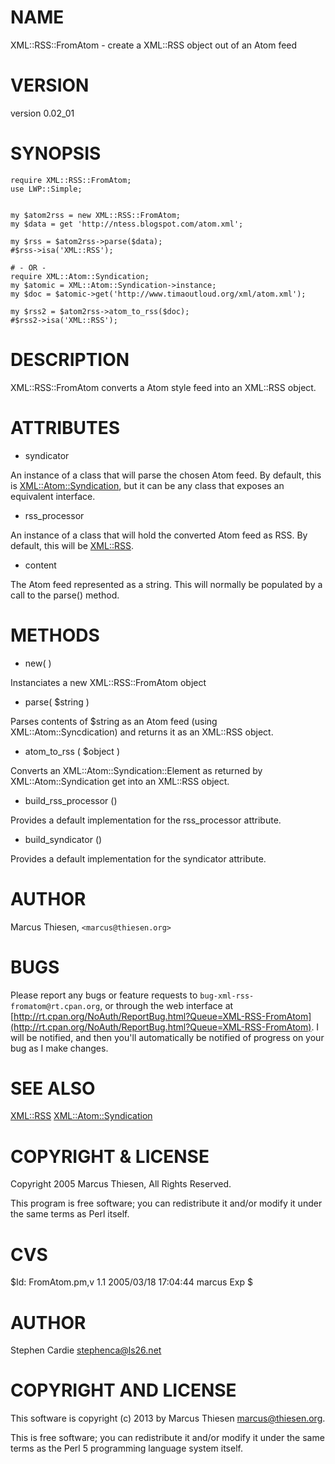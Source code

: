 # NAME

XML::RSS::FromAtom - create a XML::RSS object out of an Atom feed

# VERSION

version 0.02\_01

# SYNOPSIS

    require XML::RSS::FromAtom;
    use LWP::Simple;
    

    my $atom2rss = new XML::RSS::FromAtom;
    my $data = get 'http://ntess.blogspot.com/atom.xml';

    my $rss = $atom2rss->parse($data);
    #$rss->isa('XML::RSS');

    # - OR -
    require XML::Atom::Syndication;
    my $atomic = XML::Atom::Syndication->instance;
    my $doc = $atomic->get('http://www.timaoutloud.org/xml/atom.xml');

    my $rss2 = $atom2rss->atom_to_rss($doc);
    #$rss2->isa('XML::RSS');

# DESCRIPTION

XML::RSS::FromAtom converts a Atom style feed into an XML::RSS object.

# ATTRIBUTES

- syndicator

An instance of a class that will parse the chosen Atom feed.  By default,
this is [XML::Atom::Syndication](http://search.cpan.org/perldoc?XML::Atom::Syndication), but it can be any class that exposes an
equivalent interface.

- rss\_processor

An instance of a class that will hold the converted Atom feed as RSS.  By
default, this will be [XML::RSS](http://search.cpan.org/perldoc?XML::RSS).

- content

The Atom feed represented as a string.  This will normally be populated by a
call to the parse() method.

# METHODS

- new( )

Instanciates a new XML::RSS::FromAtom object

- parse( $string ) 

Parses contents of $string as an Atom feed (using XML::Atom::Syncdication) and returns
it as an XML::RSS object.

- atom\_to\_rss ( $object )

Converts an XML::Atom::Syndication::Element as returned by XML::Atom::Syndication get into
an XML::RSS object.

- build\_rss\_processor ()

Provides a default implementation for the rss\_processor attribute.

- build\_syndicator ()

Provides a default implementation for the syndicator attribute.

# AUTHOR

Marcus Thiesen, `<marcus@thiesen.org>`

# BUGS

Please report any bugs or feature requests to
`bug-xml-rss-fromatom@rt.cpan.org`, or through the web interface at
[http://rt.cpan.org/NoAuth/ReportBug.html?Queue=XML-RSS-FromAtom](http://rt.cpan.org/NoAuth/ReportBug.html?Queue=XML-RSS-FromAtom).
I will be notified, and then you'll automatically be notified of progress on
your bug as I make changes.

# SEE ALSO

[XML::RSS](http://search.cpan.org/perldoc?XML::RSS) [XML::Atom::Syndication](http://search.cpan.org/perldoc?XML::Atom::Syndication) 

# COPYRIGHT & LICENSE

Copyright 2005 Marcus Thiesen, All Rights Reserved.

This program is free software; you can redistribute it and/or modify it
under the same terms as Perl itself.

# CVS

$Id: FromAtom.pm,v 1.1 2005/03/18 17:04:44 marcus Exp $

# AUTHOR

Stephen Cardie <stephenca@ls26.net>

# COPYRIGHT AND LICENSE

This software is copyright (c) 2013 by Marcus Thiesen <marcus@thiesen.org>.

This is free software; you can redistribute it and/or modify it under
the same terms as the Perl 5 programming language system itself.
